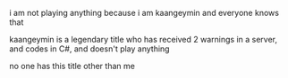i am not playing anything because i am kaangeymin and everyone knows that

kaangeymin is a legendary title who has received 2 warnings in a server, and codes in C#, and doesn't play anything

no one has this title other than me
